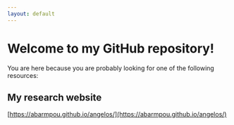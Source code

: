 ```yaml
---
layout: default
---
```


# Welcome to my GitHub repository!

You are here because you are probably looking for one of the following resources:

## My research website
[https://abarmpou.github.io/angelos/](https://abarmpou.github.io/angelos/)


